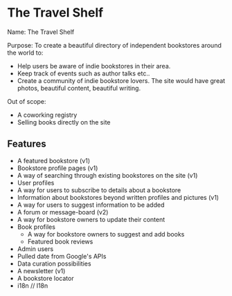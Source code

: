 # The Travel Shelf

Name: The Travel Shelf

Purpose: To create a beautiful directory of independent bookstores around the world to:
  - Help users be aware of indie bookstores in their area.
  - Keep track of events such as author talks etc..
  - Create a community of indie bookstore lovers.
The site would have great photos, beautiful content, beautiful writing. 

Out of scope:
  - A coworking registry
  - Selling books directly on the site

## Features

- A featured bookstore (v1)
- Bookstore profile pages (v1)
- A way of searching through existing bookstores on the site (v1)
- User profiles
- A way for users to subscribe to details about a bookstore
- Information about bookstores beyond written profiles and pictures (v1)
- A way for users to suggest information to be added
- A forum or message-board (v2)
- A way for bookstore owners to update their content
- Book profiles
  - A way for bookstore owners to suggest and add books
  - Featured book reviews
- Admin users
- Pulled date from Google's APIs
- Data curation possibilities
- A newsletter (v1)
- A bookstore locator
- i18n // l18n
